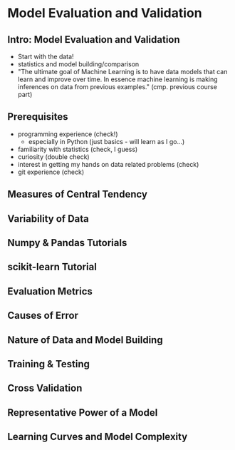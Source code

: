 # Model Evaluation and Validation

## Intro: Model Evaluation and Validation
* Start with the data!
* statistics and model building/comparison
* "The ultimate goal of Machine Learning is to have data models that can learn and improve over time. In essence machine learning is making inferences on data from previous examples." (cmp. previous course part)

## Prerequisites
* programming experience (check!)
  * especially in Python (just basics - will learn as I go...)
* familiarity with statistics (check, I guess)
* curiosity (double check)
* interest in getting my hands on data related problems (check)
* git experience (check)

## Measures of Central Tendency

## Variability of Data

## Numpy & Pandas Tutorials

## scikit-learn Tutorial

## Evaluation Metrics

## Causes of Error

## Nature of Data and Model Building

## Training & Testing

## Cross Validation

## Representative Power of a Model

## Learning Curves and Model Complexity
